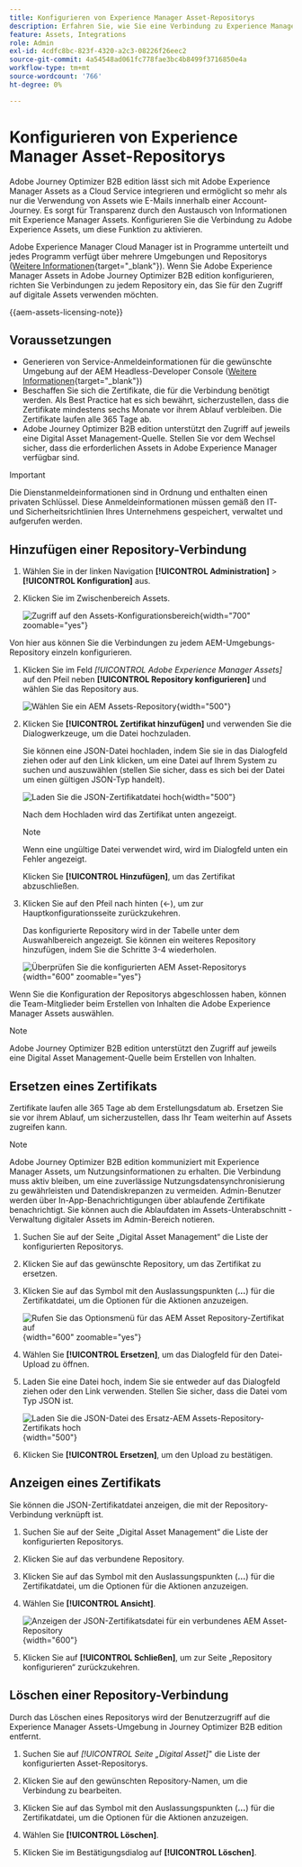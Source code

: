 ```yaml
---
title: Konfigurieren von Experience Manager Asset-Repositorys
description: Erfahren Sie, wie Sie eine Verbindung zu Experience Manager Assets-Repositorys für die Verwendung bei der Inhaltserstellung in Journey Optimizer B2B edition konfigurieren.
feature: Assets, Integrations
role: Admin
exl-id: 4cdfc8bc-823f-4320-a2c3-08226f26eec2
source-git-commit: 4a54548ad061fc778fae3bc4b8499f3716850e4a
workflow-type: tm+mt
source-wordcount: '766'
ht-degree: 0%

---
```


# Konfigurieren von Experience Manager Asset-Repositorys

Adobe Journey Optimizer B2B edition lässt sich mit Adobe Experience Manager Assets as a Cloud Service integrieren und ermöglicht so mehr als nur die Verwendung von Assets wie E-Mails innerhalb einer Account-Journey. Es sorgt für Transparenz durch den Austausch von Informationen mit Experience Manager Assets. Konfigurieren Sie die Verbindung zu Adobe Experience Assets, um diese Funktion zu aktivieren.

Adobe Experience Manager Cloud Manager ist in Programme unterteilt und jedes Programm verfügt über mehrere Umgebungen und Repositorys ([Weitere Informationen](https://experienceleague.adobe.com/de/docs/experience-manager-cloud-service/content/implementing/using-cloud-manager/programs/program-types){target="_blank"}). Wenn Sie Adobe Experience Manager Assets in Adobe Journey Optimizer B2B edition konfigurieren, richten Sie Verbindungen zu jedem Repository ein, das Sie für den Zugriff auf digitale Assets verwenden möchten.

{{aem-assets-licensing-note}}

## Voraussetzungen

* Generieren von Service-Anmeldeinformationen für die gewünschte Umgebung auf der AEM Headless-Developer Console ([Weitere Informationen](https://experienceleague.adobe.com/de/docs/experience-manager-learn/getting-started-with-aem-headless/authentication/service-credentials#generate-service-credentials){target="_blank"})
* Beschaffen Sie sich die Zertifikate, die für die Verbindung benötigt werden. Als Best Practice hat es sich bewährt, sicherzustellen, dass die Zertifikate mindestens sechs Monate vor ihrem Ablauf verbleiben. Die Zertifikate laufen alle 365 Tage ab.
* Adobe Journey Optimizer B2B edition unterstützt den Zugriff auf jeweils eine Digital Asset Management-Quelle. Stellen Sie vor dem Wechsel sicher, dass die erforderlichen Assets in Adobe Experience Manager verfügbar sind.

>[!IMPORTANT]
>
>Die Dienstanmeldeinformationen sind in Ordnung und enthalten einen privaten Schlüssel. Diese Anmeldeinformationen müssen gemäß den IT- und Sicherheitsrichtlinien Ihres Unternehmens gespeichert, verwaltet und aufgerufen werden.

## Hinzufügen einer Repository-Verbindung

1. Wählen Sie in der linken Navigation **[!UICONTROL Administration]** > **[!UICONTROL Konfiguration]** aus.

1. Klicken Sie im Zwischenbereich **&#x200B;**&#x200B;Assets.

   ![Zugriff auf den Assets-Konfigurationsbereich](./assets/configuration-assets-aem.png){width="700" zoomable="yes"}

<!--   The default digital asset management option is configured as `Adobe Marketo Engage`.
-->
Von hier aus können Sie die Verbindungen zu jedem AEM-Umgebungs-Repository einzeln konfigurieren.

1. Klicken Sie im Feld _[!UICONTROL Adobe Experience Manager Assets]_ auf den Pfeil neben **[!UICONTROL Repository konfigurieren]** und wählen Sie das Repository aus.

   ![Wählen Sie ein AEM Assets-Repository](./assets/configure-assets-aem-choose-respository.png){width="500"}

1. Klicken Sie **[!UICONTROL Zertifikat hinzufügen]** und verwenden Sie die Dialogwerkzeuge, um die Datei hochzuladen.

   Sie können eine JSON-Datei hochladen, indem Sie sie in das Dialogfeld ziehen oder auf den Link klicken, um eine Datei auf Ihrem System zu suchen und auszuwählen (stellen Sie sicher, dass es sich bei der Datei um einen gültigen JSON-Typ handelt).

   ![Laden Sie die JSON-Zertifikatdatei hoch](./assets/configuration-assets-aem-upload-cert.png){width="500"}

   Nach dem Hochladen wird das Zertifikat unten angezeigt.

   >[!NOTE]
   >
   >Wenn eine ungültige Datei verwendet wird, wird im Dialogfeld unten ein Fehler angezeigt.

   Klicken Sie **[!UICONTROL Hinzufügen]**, um das Zertifikat abzuschließen.

1. Klicken Sie auf den Pfeil nach hinten (←), um zur Hauptkonfigurationsseite zurückzukehren.

   Das konfigurierte Repository wird in der Tabelle unter dem Auswahlbereich angezeigt. Sie können ein weiteres Repository hinzufügen, indem Sie die Schritte 3-4 wiederholen.

   ![Überprüfen Sie die konfigurierten AEM Asset-Repositorys](./assets/configuration-assets-aem-repositories.png){width="600" zoomable="yes"}

Wenn Sie die Konfiguration der Repositorys abgeschlossen haben, können die Team-Mitglieder beim Erstellen von Inhalten die Adobe Experience Manager Assets auswählen.

>[!NOTE]
>
>Adobe Journey Optimizer B2B edition unterstützt den Zugriff auf jeweils eine Digital Asset Management-Quelle beim Erstellen von Inhalten. 

## Ersetzen eines Zertifikats

Zertifikate laufen alle 365 Tage ab dem Erstellungsdatum ab. Ersetzen Sie sie vor ihrem Ablauf, um sicherzustellen, dass Ihr Team weiterhin auf Assets zugreifen kann.

>[!NOTE]
>
>Adobe Journey Optimizer B2B edition kommuniziert mit Experience Manager Assets, um Nutzungsinformationen zu erhalten. Die Verbindung muss aktiv bleiben, um eine zuverlässige Nutzungsdatensynchronisierung zu gewährleisten und Datendiskrepanzen zu vermeiden. Admin-Benutzer werden über In-App-Benachrichtigungen über ablaufende Zertifikate benachrichtigt. Sie können auch die Ablaufdaten im Assets-Unterabschnitt - Verwaltung digitaler Assets im Admin-Bereich notieren.

1. Suchen Sie auf der Seite „Digital Asset Management“ die Liste der konfigurierten Repositorys.

1. Klicken Sie auf das gewünschte Repository, um das Zertifikat zu ersetzen.

1. Klicken Sie auf das Symbol mit den Auslassungspunkten (**…**) für die Zertifikatdatei, um die Optionen für die Aktionen anzuzeigen.

   ![Rufen Sie das Optionsmenü für das AEM Asset Repository-Zertifikat auf](./assets/configuration-assets-aem-repo-menu.png){width="600" zoomable="yes"}

1. Wählen Sie **[!UICONTROL Ersetzen]**, um das Dialogfeld für den Datei-Upload zu öffnen.

1. Laden Sie eine Datei hoch, indem Sie sie entweder auf das Dialogfeld ziehen oder den Link verwenden. Stellen Sie sicher, dass die Datei vom Typ JSON ist.

   ![Laden Sie die JSON-Datei des Ersatz-AEM Assets-Repository-Zertifikats hoch](./assets/configuration-assets-aem-upload-replacement-cert.png){width="500"}

1. Klicken Sie **[!UICONTROL Ersetzen]**, um den Upload zu bestätigen.

## Anzeigen eines Zertifikats

Sie können die JSON-Zertifikatdatei anzeigen, die mit der Repository-Verbindung verknüpft ist.

1. Suchen Sie auf der Seite „Digital Asset Management“ die Liste der konfigurierten Repositorys.

1. Klicken Sie auf das verbundene Repository.

1. Klicken Sie auf das Symbol mit den Auslassungspunkten (**…**) für die Zertifikatdatei, um die Optionen für die Aktionen anzuzeigen.

1. Wählen Sie **[!UICONTROL Ansicht]**.

   ![Anzeigen der JSON-Zertifikatsdatei für ein verbundenes AEM Asset-Repository](./assets/configuration-assets-aem-view-cert.png){width="600"}

1. Klicken Sie auf **[!UICONTROL Schließen]**, um zur Seite „Repository konfigurieren“ zurückzukehren.

## Löschen einer Repository-Verbindung

Durch das Löschen eines Repositorys wird der Benutzerzugriff auf die Experience Manager Assets-Umgebung in Journey Optimizer B2B edition entfernt.

1. Suchen Sie auf _[!UICONTROL Seite „Digital Asset]_&quot; die Liste der konfigurierten Asset-Repositorys.

1. Klicken Sie auf den gewünschten Repository-Namen, um die Verbindung zu bearbeiten.

1. Klicken Sie auf das Symbol mit den Auslassungspunkten (**…**) für die Zertifikatdatei, um die Optionen für die Aktionen anzuzeigen.

1. Wählen Sie **[!UICONTROL Löschen]**.

1. Klicken Sie im Bestätigungsdialog auf **[!UICONTROL Löschen]**.
<!--

## Switch back to Adobe Marketo Engage Assets

Select Adobe Marketo Engage digital asset management in the Assets section.

After the confirmation, the Adobe Marketo Engage assets library is available for users.
-->
